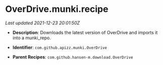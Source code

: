 # OverDrive.munki.recipe

_Last updated 2021-12-23 20:01:50Z_

- **Description**: Downloads the latest version of OverDrive and imports it into a munki_repo.

- **Identifier**: `com.github.apizz.munki.OverDrive`

- **Parent Recipes**: `com.github.hansen-m.download.OverDrive`
